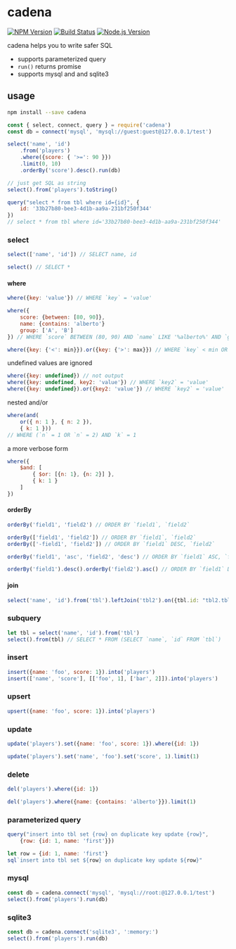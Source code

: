 # cadena

[![NPM Version][npm-image]][npm-url]
[![Build Status][travis-image]][travis-url]
[![Node.js Version][node-version-image]][node-version-url]

cadena helps you to write safer SQL

- supports parameterized query
- `run()` returns promise
- supports mysql and and sqlite3

## usage

```sh
npm install --save cadena
```

```js
const { select, connect, query } = require('cadena')
const db = connect('mysql', 'mysql://guest:guest@127.0.0.1/test')

select('name', 'id')
    .from('players')
    .where({score: { '>=': 90 }})
    .limit(0, 10)
    .orderBy('score').desc().run(db)

// just get SQL as string
select().from('players').toString()

query("select * from tbl where id={id}", {
    id: '33b27b80-bee3-4d1b-aa9a-231bf250f344'
})
// select * from tbl where id='33b27b80-bee3-4d1b-aa9a-231bf250f344'
```

### select

```js
select(['name', 'id']) // SELECT name, id

select() // SELECT *
```

#### where

```js
where({key: 'value'}) // WHERE `key` = 'value'

where({
    score: {between: [80, 90]},
    name: {contains: 'alberto'}
    group: ['A', 'B']
}) // WHERE `score` BETWEEN (80, 90) AND `name` LIKE '%alberto%' AND `group` IN ('A', 'B')

where({key: {'<': min}}).or({key: {'>': max}}) // WHERE `key` < min OR `key` > max
```

undefined values are ignored

```js
where({key: undefined}) // not output
where({key: undefined, key2: 'value'}) // WHERE `key2` = 'value'
where({key: undefined}).or({key2: 'value'}) // WHERE `key2` = 'value'
```

nested and/or

```js
where(and(
    or({ n: 1 }, { n: 2 }),
    { k: 1 }))
// WHERE (`n` = 1 OR `n` = 2) AND `k` = 1
```

a more verbose form

```js
where({
    $and: [
        { $or: [{n: 1}, {n: 2}] },
        { k: 1 }
    ]
})
```

#### orderBy

```js
orderBy('field1', 'field2') // ORDER BY `field1`, `field2`

orderBy(['field1', 'field2']) // ORDER BY `field1`, `field2`
orderBy(['-field1', 'field2']) // ORDER BY `field1` DESC, `field2`

orderBy('field1', 'asc', 'field2', 'desc') // ORDER BY `field1` ASC, `field2` DESC

orderBy('field1').desc().orderBy('field2').asc() // ORDER BY `field1` DESC, `field2` ASC
```

#### join

```js
select('name', 'id').from('tbl').leftJoin('tbl2').on({tbl.id: "tbl2.tblId"})
```

### subquery

```js
let tbl = select('name', 'id').from('tbl')
select().from(tbl) // SELECT * FROM (SELECT `name`, `id` FROM `tbl`)
```

### insert

```js
insert({name: 'foo', score: 1}).into('players')
insert(['name', 'score'], [['foo', 1], ['bar', 2]]).into('players')
```

### upsert

```js
upsert({name: 'foo', score: 1}).into('players')
```

### update

```js
update('players').set({name: 'foo', score: 1}).where({id: 1})
```

```js
update('players').set('name', 'foo').set('score', 1).limit(1)
```

### delete

```js
del('players').where({id: 1})
```

```js
del('players').where({name: {contains: 'alberto'}}).limit(1)
```

### parameterized query

```js
query("insert into tbl set {row} on duplicate key update {row}",
    {row: {id: 1, name: 'first'}})
```

```js
let row = {id: 1, name: 'first'}
sql`insert into tbl set ${row} on duplicate key update ${row}"
```

### mysql

```js
const db = cadena.connect('mysql', 'mysql://root:@127.0.0.1/test')
select().from('players').run(db)
```

### sqlite3

```js
const db = cadena.connect('sqlite3', ':memory:')
select().from('players').run(db)
```

[npm-image]: https://img.shields.io/npm/v/cadena.svg?style=flat
[npm-url]: https://npmjs.org/package/cadena
[travis-image]: https://img.shields.io/travis/zweifisch/cadena.svg?style=flat
[travis-url]: https://travis-ci.org/zweifisch/cadena
[node-version-image]: https://img.shields.io/node/v/cadena.svg
[node-version-url]: https://nodejs.org/en/download/
